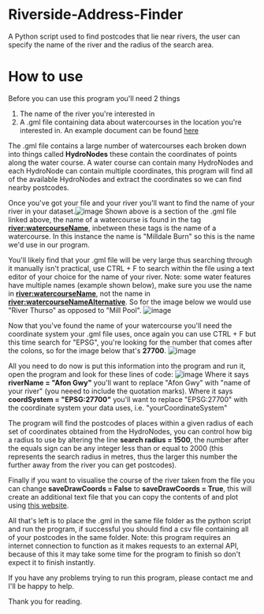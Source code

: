 # Riverside-Address-Finder
A Python script used to find postcodes that lie near rivers, the user can specify the name of the river and the radius of the search area.

# How to use 
Before you can use this program you'll need 2 things 
1. The name of the river you're interested in
2. A .gml file containing data about watercourses in the location you're interested in. An example document can be found [here](https://www.data.gov.uk/dataset/dc29160b-b163-4c6e-8817-f313229bcc23/os-open-rivers)

The .gml file contains a large number of watercourses each broken down into things called <b>HydroNodes</b> these contain the coordinates of points along the water course. A water course can contain many HydroNodes and each HydroNode can contain multiple coordinates, this program will find all of the available HydroNodes and extract the coordinates so we can find nearby postcodes.

Once you've got your file and your river you'll want to find the name of your river in your dataset.![image](https://github.com/FlorosScalae/Riverside-Address-Finder/assets/135989973/bfbc64cf-4291-4473-a876-be0ec47dd94d)
Shown above is a section of the .gml file linked above, the name of a watercourse is found in the tag <b><river:watercourseName></b>, inbetween these tags is the name of a watercourse. In this instance the name is "Milldale Burn" so this is the name we'd use in our program. 

You'll likely find that your .gml file will be very large thus searching through it manually isn't practical, use CTRL + F to search within the file using a text editor of your choice for the name of your river.
Note: some water features have multiple names (example shown below), make sure you use the name in <b><river:watercourseName></b>, not the name in <b><river:watercourseNameAlternative></b>. So for the image below we would use "River Thurso" as opposed to "Mill Pool".
![image](https://github.com/FlorosScalae/Riverside-Address-Finder/assets/135989973/d2a2d864-06e0-4ec4-8d5b-00f1eddee033)

Now that you've found the name of your watercourse you'll need the coordinate system your .gml file uses, once again you can use CTRL + F but this time search for "EPSG", you're looking for the number that comes after the colons, so for the image below that's <b>27700</b>.
![image](https://github.com/FlorosScalae/Riverside-Address-Finder/assets/135989973/d33b1134-2de9-4b93-8b62-6050879eb49a)

All you need to do now is put this information into the program and run it, open the program and look for these lines of code:
![image](https://github.com/FlorosScalae/Riverside-Address-Finder/assets/135989973/b9aef857-032b-4da3-a511-953d48437c6b)
Where it says <b>riverName = "Afon Gwy"</b> you'll want to replace "Afon Gwy" with "name of your river" (you neeed to include the quotation marks).
Where it says <b>coordSystem = "EPSG:27700"</b> you'll want to replace "EPSG:27700" with the coordinate system your data uses, i.e. "yourCoordinateSystem"

The program will find the postcodes of places within a given radius of each set of coordinates obtained from the HydroNodes, you can control how big a radius to use by altering the line <b>search radius = 1500</b>, the number after the equals sign can be any integer less than or equal to 2000 (this represents the search radius in metres, thus the larger this number the further away from the river you can get postcodes).

Finally if you want to visualise the course of the river taken from the file you can change <b>saveDrawCoords = False</b> to <b>saveDrawCoords = True</b>, this will create an additional text file that you can copy the contents of and plot using [this website](https://mobisoftinfotech.com/tools/plot-multiple-points-on-map/).

All that's left is to place the .gml in the same file folder as the python script and run the program, if successful you should find a csv file containing all of your postcodes in the same folder.
Note: this program requires an internet connection to function as it makes requests to an external API, because of this it may take some time for the program to finish so don't expect it to finish instantly.

If you have any problems trying to run this program, please contact me and I'll be happy to help.

Thank you for reading.

